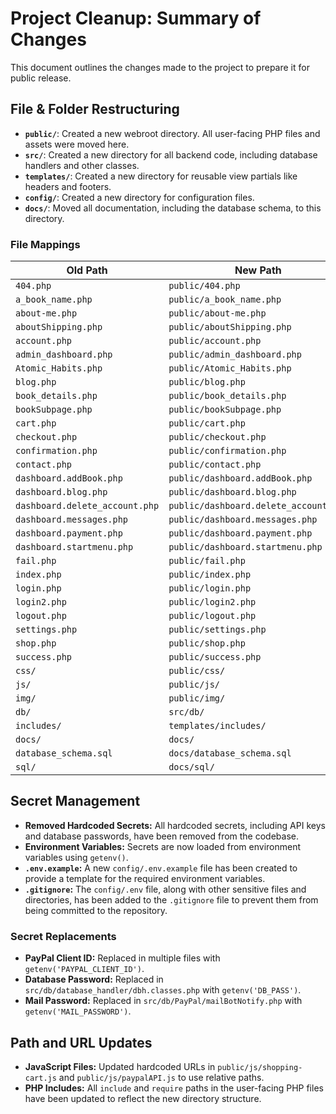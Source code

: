 # Project Cleanup: Summary of Changes

This document outlines the changes made to the project to prepare it for public release.

## File & Folder Restructuring

*   **`public/`**: Created a new webroot directory. All user-facing PHP files and assets were moved here.
*   **`src/`**: Created a new directory for all backend code, including database handlers and other classes.
*   **`templates/`**: Created a new directory for reusable view partials like headers and footers.
*   **`config/`**: Created a new directory for configuration files.
*   **`docs/`**: Moved all documentation, including the database schema, to this directory.

### File Mappings

| Old Path                                      | New Path                                          |
| --------------------------------------------- | ------------------------------------------------- |
| `404.php`                                     | `public/404.php`                                  |
| `a_book_name.php`                             | `public/a_book_name.php`                          |
| `about-me.php`                                | `public/about-me.php`                             |
| `aboutShipping.php`                           | `public/aboutShipping.php`                        |
| `account.php`                                 | `public/account.php`                              |
| `admin_dashboard.php`                         | `public/admin_dashboard.php`                      |
| `Atomic_Habits.php`                           | `public/Atomic_Habits.php`                        |
| `blog.php`                                    | `public/blog.php`                                 |
| `book_details.php`                            | `public/book_details.php`                         |
| `bookSubpage.php`                             | `public/bookSubpage.php`                          |
| `cart.php`                                    | `public/cart.php`                                 |
| `checkout.php`                                | `public/checkout.php`                             |
| `confirmation.php`                            | `public/confirmation.php`                         |
| `contact.php`                                 | `public/contact.php`                              |
| `dashboard.addBook.php`                       | `public/dashboard.addBook.php`                    |
| `dashboard.blog.php`                          | `public/dashboard.blog.php`                       |
| `dashboard.delete_account.php`                | `public/dashboard.delete_account.php`             |
| `dashboard.messages.php`                      | `public/dashboard.messages.php`                   |
| `dashboard.payment.php`                       | `public/dashboard.payment.php`                    |
| `dashboard.startmenu.php`                     | `public/dashboard.startmenu.php`                  |
| `fail.php`                                    | `public/fail.php`                                 |
| `index.php`                                   | `public/index.php`                                |
| `login.php`                                   | `public/login.php`                                |
| `login2.php`                                  | `public/login2.php`                               |
| `logout.php`                                  | `public/logout.php`                               |
| `settings.php`                                | `public/settings.php`                             |
| `shop.php`                                    | `public/shop.php`                                 |
| `success.php`                                 | `public/success.php`                              |
| `css/`                                        | `public/css/`                                     |
| `js/`                                         | `public/js/`                                      |
| `img/`                                        | `public/img/`                                     |
| `db/`                                         | `src/db/`                                         |
| `includes/`                                   | `templates/includes/`                             |
| `docs/`                                       | `docs/`                                           |
| `database_schema.sql`                         | `docs/database_schema.sql`                        |
| `sql/`                                        | `docs/sql/`                                       |

## Secret Management

*   **Removed Hardcoded Secrets:** All hardcoded secrets, including API keys and database passwords, have been removed from the codebase.
*   **Environment Variables:** Secrets are now loaded from environment variables using `getenv()`.
*   **`.env.example`:** A new `config/.env.example` file has been created to provide a template for the required environment variables.
*   **`.gitignore`:** The `config/.env` file, along with other sensitive files and directories, has been added to the `.gitignore` file to prevent them from being committed to the repository.

### Secret Replacements

*   **PayPal Client ID:** Replaced in multiple files with `getenv('PAYPAL_CLIENT_ID')`.
*   **Database Password:** Replaced in `src/db/database_handler/dbh.classes.php` with `getenv('DB_PASS')`.
*   **Mail Password:** Replaced in `src/db/PayPal/mailBotNotify.php` with `getenv('MAIL_PASSWORD')`.

## Path and URL Updates

*   **JavaScript Files:** Updated hardcoded URLs in `public/js/shopping-cart.js` and `public/js/paypalAPI.js` to use relative paths.
*   **PHP Includes:** All `include` and `require` paths in the user-facing PHP files have been updated to reflect the new directory structure.
